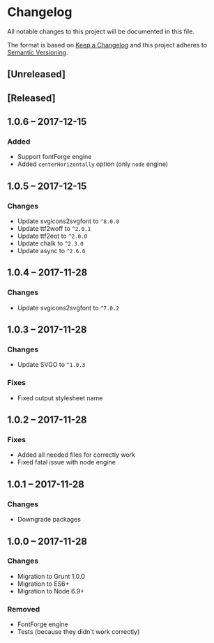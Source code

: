 # Changelog
All notable changes to this project will be documented in this file.

The format is based on [Keep a Changelog](http://keepachangelog.com/en/1.0.0/)
and this project adheres to [Semantic Versioning](http://semver.org/spec/v2.0.0.html).

## [Unreleased]

## [Released]
## 1.0.6 &ndash; 2017-12-15
### Added
+ Support fontForge engine
+ Added `centerHorizontally` option (only `node` engine)

## 1.0.5 &ndash; 2017-12-15
### Changes
+ Update svgicons2svgfont to `^8.0.0`
+ Update ttf2woff to `^2.0.1`
+ Update ttf2eot to `^2.0.0`
+ Update chalk to `^2.3.0`
+ Update async to `^2.6.0`

## 1.0.4 &ndash; 2017-11-28
### Changes
+ Update svgicons2svgfont to `^7.0.2`

## 1.0.3 &ndash; 2017-11-28
### Changes
+ Update SVGO to `^1.0.3`

### Fixes
+ Fixed output stylesheet name

## 1.0.2 &ndash; 2017-11-28
### Fixes
+ Added all needed files for correctly work
+ Fixed fatal issue with node engine

## 1.0.1 &ndash; 2017-11-28
### Changes
+ Downgrade packages

## 1.0.0 &ndash; 2017-11-28
### Changes
+ Migration to Grunt 1.0.0
+ Migration to ES6+
+ Migration to Node 6.9+

### Removed
+ FontForge engine
+ Tests (because they didn't work correctly)
